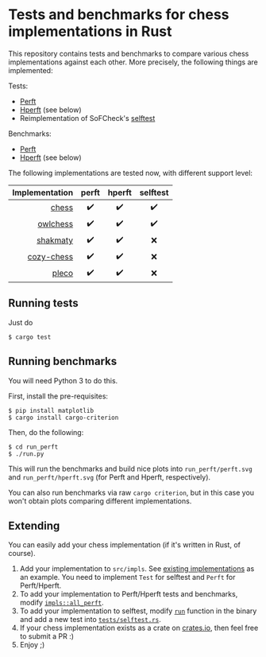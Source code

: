 # Tests and benchmarks for chess implementations in Rust

This repository contains tests and benchmarks to compare various chess implementations against each other. More precisely, the following things are implemented:

Tests:

- [Perft](https://www.chessprogramming.org/Perft)
- [Hperft](#hperft) (see below)
- Reimplementation of SoFCheck's [selftest](https://github.com/alex65536/sofcheck/tree/master/selftest)

Benchmarks:

- [Perft](https://www.chessprogramming.org/Perft)
- [Hperft](#hperft) (see below)

The following implementations are tested now, with different support level:

| Implementation | perft | hperft | selftest |
|---------------:|:-----:|:------:|:--------:|
| [chess]        | ✔️ | ✔️ | ✔️ |
| [owlchess]     | ✔️ | ✔️ | ✔️ |
| [shakmaty]     | ✔️ | ✔️ | ❌ |
| [cozy-chess]   | ✔️ | ✔️ | ❌ |
| [pleco]        | ✔️ | ✔️ | ❌ |

[chess]: https://github.com/jordanbray/chess
[owlchess]: https://github.com/alex65536/owlchess
[shakmaty]: https://github.com/niklasf/shakmaty
[cozy-chess]: https://github.com/analog-hors/cozy-chess/
[pleco]: https://github.com/sfleischman105/Pleco

## Running tests

Just do

```
$ cargo test
```

## Running benchmarks

You will need Python 3 to do this.

First, install the pre-requisites:

```
$ pip install matplotlib
$ cargo install cargo-criterion
```

Then, do the following:

```
$ cd run_perft
$ ./run.py
```

This will run the benchmarks and build nice plots into `run_perft/perft.svg` and `run_perft/hperft.svg` (for Perft and Hperft, respectively).

You can also run benchmarks via raw `cargo criterion`, but in this case you won't obtain plots comparing different implementations.

## Extending

You can easily add your chess implementation (if it's written in Rust, of course).

1. Add your implementation to `src/impls`. See [existing implementations](src/impls/chess.rs) as an example. You need to implement `Test` for selftest and `Perft` for Perft/Hperft.
2. To add your implementation to Perft/Hperft tests and benchmarks, modify [`impls::all_perft`](src/impls/mod.rs#L7).
3. To add your implementation to selftest, modify [`run`](src/bin/selftest.rs#L52) function in the binary and add a new test into [`tests/selftest.rs`](tests/selftest.rs#L23-L26).
4. If your chess implementation exists as a crate on [crates.io](https://crates.io), then feel free to submit a PR :)
5. Enjoy ;)
